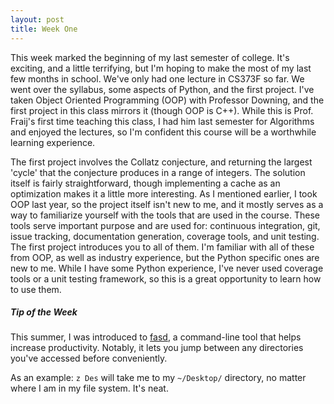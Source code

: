 ```yaml
---
layout: post
title: Week One
---
```


This week marked the beginning of my last semester of college. It's exciting, and a little terrifying, but I'm hoping to make the most of my last few months in school. We've only had one lecture in CS373F so far. We went over the syllabus, some aspects of Python, and the first project. I've taken Object Oriented Programming (OOP) with Professor Downing, and the first project in this class mirrors it (though OOP is C++). While this is Prof. Fraij's first time teaching this class, I had him last semester for Algorithms and enjoyed the lectures, so I'm confident this course will be a worthwhile learning experience.

The first project involves the Collatz conjecture, and returning the largest 'cycle' that the conjecture produces in a range of integers. The solution itself is fairly straightforward, though implementing a cache as an optimization makes it a little more interesting. As I mentioned earlier, I took OOP last year, so the project itself isn't new to me, and it mostly serves as a way to familiarize yourself with the tools that are used in the course. These tools serve important purpose and are used for: continuous integration, git, issue tracking, documentation generation, coverage tools, and unit testing. The first project introduces you to all of them. I'm familiar with all of these from OOP, as well as industry experience, but the Python specific ones are new to me. While I have some Python experience, I've never used coverage tools or a unit testing framework, so this is a great opportunity to learn how to use them.

##### Tip of the Week
This summer, I was introduced to [fasd](https://github.com/clvv/fasd), a command-line tool that helps increase productivity. Notably, it lets you jump between any directories you've accessed before conveniently.

As an example: `z Des` will take me to my `~/Desktop/` directory, no matter where I am in my file system. It's neat.
